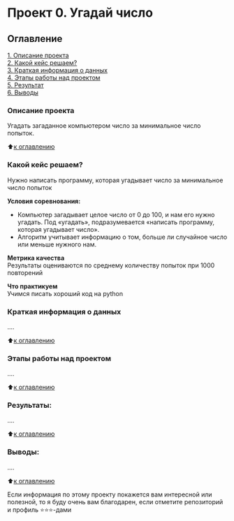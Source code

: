 # Проект 0. Угадай число

## Оглавление  
[1. Описание проекта](https://github.com/VladimirIP84/DST_3.0/blob/main/Project_0_Guess_number_task/README.md#Описание-проекта)  
[2. Какой кейс решаем?](https://github.com/VladimirIP84/DST_3.0/blob/main/Project_0_Guess_number_task/README.md#Какой-кейс-решаем)  
[3. Краткая информация о данных](https://github.com/VladimirIP84/DST_3.0/blob/main/Project_0_Guess_number_task/README.md#Краткая-информация-о-данных)  
[4. Этапы работы над проектом](https://github.com/VladimirIP84/DST_3.0/blob/main/Project_0_Guess_number_task/README.md#Этапы-работы-над-проектом)  
[5. Результат](https://github.com/VladimirIP84/DST_3.0/blob/main/Project_0_Guess_number_task/README.md#Результат)    
[6. Выводы](https://github.com/VladimirIP84/DST_3.0/blob/main/Project_0_Guess_number_task/README.md#Выводы) 

### Описание проекта    
Угадать загаданное компьютером число за минимальное число попыток.

:arrow_up:[к оглавлению](_)


### Какой кейс решаем?    
Нужно написать программу, которая угадывает число за минимальное число попыток

**Условия соревнования:**  
- Компьютер загадывает целое число от 0 до 100, и нам его нужно угадать. Под «угадать», подразумевается «написать программу, которая угадывает число».
- Алгоритм учитывает информацию о том, больше ли случайное число или меньше нужного нам.

**Метрика качества**     
Результаты оцениваются по среднему количеству попыток при 1000 повторений

**Что практикуем**     
Учимся писать хороший код на python


### Краткая информация о данных
....
  
:arrow_up:[к оглавлению](https://github.com/VladimirIP84/DST_3.0/blob/main/Project_0_Guess_number_task/README.md#Оглавление)


### Этапы работы над проектом  
....

:arrow_up:[к оглавлению](https://github.com/VladimirIP84/DST_3.0/blob/main/Project_0_Guess_number_task/README.md#Оглавление)


### Результаты:  
....

:arrow_up:[к оглавлению](https://github.com/VladimirIP84/DST_3.0/blob/main/Project_0_Guess_number_task/README.md#Оглавление)


### Выводы:  
....

:arrow_up:[к оглавлению](https://github.com/VladimirIP84/DST_3.0/blob/main/Project_0_Guess_number_task/README.md#Оглавление)


Если информация по этому проекту покажется вам интересной или полезной, то я буду очень вам благодарен, если отметите репозиторий и профиль ⭐️⭐️⭐️-дами